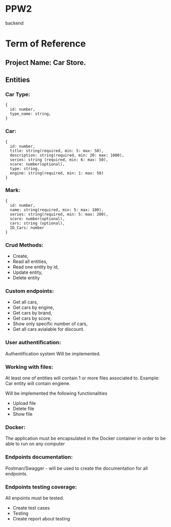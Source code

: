 # PPW2
backend
# Term of Reference

## Project Name: Car Store.

## Entities

### Car Type:
    {
      id: number,
      type_name: string,
    }

### Car:
    {
      id: number,
      title: string(required, min: 5: max: 50),
      description: string(required, min: 20: max: 1000),
      series: string (required, min: 6: max: 50),
      score: number(optional),
      type: string,
      engine: string(required, min: 1: max: 50)
    }
    
### Mark:
    {
      id: number,
      name: string(required, min: 5: max: 100),
      series: string(required, min: 5: max: 200),
      score: number(optional),
      cars: string (optional),
      ID_Cars: number
    }
    
### Crud Methods:

- Create, 
- Read all entities,
- Read one entity by id,
- Update entity,
- Delete entity
      
### Custom endpoints:

- Get all cars,
- Get cars by engine,
- Get cars by brand,
- Get cars by score,
- Show only specific number of cars,
- Get all cars avialable for discount.

### User authentification:

Authentification system Will be implemented.

### Working with files:

At least one of entities will contain 1 or more files associated to. Example: Car entity will contain engiene.

Will be implemented the following functionalities

- Upload file
- Delete file
- Show file

### Docker:

The application must be encapsulated in the Docker container in order to be able to run on any computer

### Endpoints documentation:

Postman/Swagger - will be used to create the documentation for all endpoints.

### Endpoints testing coverage:

All enpoints must be tested.

- Create test cases
- Testing
- Create report about testing
